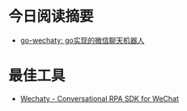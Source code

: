 # 今日阅读摘要

* [go-wechaty: go实现的微信聊天机器人](https://github.com/wechaty/go-wechaty)

# 最佳工具

* [Wechaty - Conversational RPA SDK for WeChat](https://wechaty.github.io/)
